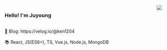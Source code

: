 <img align='right' src="https://github-readme-stats.vercel.app/api?username=tTab1204&show_icons=true&theme=tokyonight" />

### Hello! I'm Juyoung 
<br />
🔧 Blog: https://velog.io/@ken1204 <br /> <br />
📚 React, JS(ES6+), TS, Vue.js, Node.js, MongoDB



